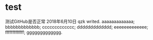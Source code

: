 # test
测试GitHub是否正常
2018年6月10日  qzk writed.
aaaaaaaaaaaaa;
bbbbbbbbbbbbb;
ccccccccccccc;
ddddddddddddd;
eeeeeeeeeeeee;
fffffffffffff;
ggggggggggggg.
